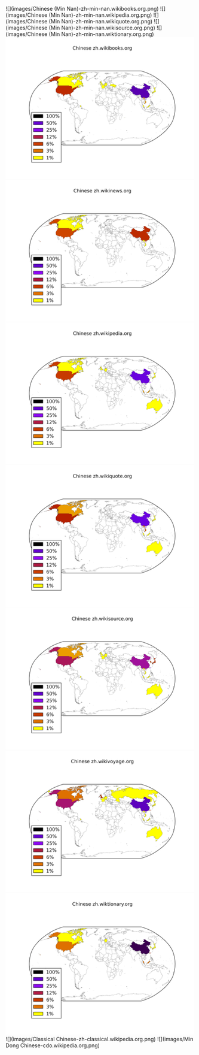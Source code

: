 ![](images/Chinese (Min Nan)-zh-min-nan.wikibooks.org.png)
![](images/Chinese (Min Nan)-zh-min-nan.wikipedia.org.png)
![](images/Chinese (Min Nan)-zh-min-nan.wikiquote.org.png)
![](images/Chinese (Min Nan)-zh-min-nan.wikisource.org.png)
![](images/Chinese (Min Nan)-zh-min-nan.wiktionary.org.png)
![](images/Chinese-zh.wikibooks.org.png)
![](images/Chinese-zh.wikinews.org.png)
![](images/Chinese-zh.wikipedia.org.png)
![](images/Chinese-zh.wikiquote.org.png)
![](images/Chinese-zh.wikisource.org.png)
![](images/Chinese-zh.wikivoyage.org.png)
![](images/Chinese-zh.wiktionary.org.png)
![](images/Classical Chinese-zh-classical.wikipedia.org.png)
![](images/Min Dong Chinese-cdo.wikipedia.org.png)
